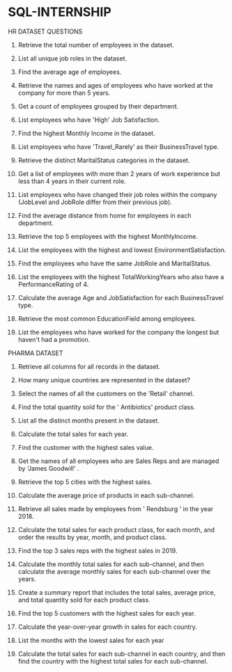 # SQL-INTERNSHIP

HR DATASET QUESTIONS  


1. Retrieve the total number of employees in the dataset.
2. List all unique job roles in the dataset.
3. Find the average age of employees.
4. Retrieve the names and ages of employees who have worked at the company for more
than 5 years.
5. Get a count of employees grouped by their department.
6. List employees who have 'High' Job Satisfaction.
7. Find the highest Monthly Income in the dataset.
8. List employees who have 'Travel_Rarely' as their BusinessTravel type.
9. Retrieve the distinct MaritalStatus categories in the dataset.
10. Get a list of employees with more than 2 years of work experience but less than 4 years in
their current role.
11. List employees who have changed their job roles within the company (JobLevel and
JobRole differ from their previous job).
12. Find the average distance from home for employees in each department.
13. Retrieve the top 5 employees with the highest MonthlyIncome.

14. List the employees with the highest and lowest EnvironmentSatisfaction.
15. Find the employees who have the same JobRole and MaritalStatus.
16. List the employees with the highest TotalWorkingYears who also have a
PerformanceRating of 4.
17. Calculate the average Age and JobSatisfaction for each BusinessTravel type.
18. Retrieve the most common EducationField among employees.
19. List the employees who have worked for the company the longest but haven't had a
promotion.

PHARMA DATASET
    
1. Retrieve all columns for all records in the dataset.
2. How many unique countries are represented in the dataset?
3. Select the names of all the customers on the 'Retail' channel.
4. Find the total quantity sold for the ' Antibiotics' product class.
5. List all the distinct months present in the dataset.
6. Calculate the total sales for each year.
7. Find the customer with the highest sales value.
8. Get the names of all employees who are Sales Reps and are managed by 'James Goodwill'
.
9. Retrieve the top 5 cities with the highest sales.
10. Calculate the average price of products in each sub-channel.

11. Retrieve all sales made by employees from ' Rendsburg ' in the year 2018.
12. Calculate the total sales for each product class, for each month, and order the results by
year, month, and product class.
13. Find the top 3 sales reps with the highest sales in 2019.
14. Calculate the monthly total sales for each sub-channel, and then calculate the average
monthly sales for each sub-channel over the years.
15. Create a summary report that includes the total sales, average price, and total quantity
sold for each product class.
16. Find the top 5 customers with the highest sales for each year.
17. Calculate the year-over-year growth in sales for each country.

18. List the months with the lowest sales for each year
19. Calculate the total sales for each sub-channel in each country, and then find the country
with the highest total sales for each sub-channel.
